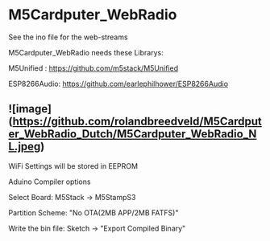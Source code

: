  
# M5Cardputer_WebRadio

See the ino file for the web-streams

M5Cardputer_WebRadio needs these Librarys: 

M5Unified : https://github.com/m5stack/M5Unified 

ESP8266Audio: https://github.com/earlephilhower/ESP8266Audio


![image]
(https://github.com/rolandbreedveld/M5Cardputer_WebRadio_Dutch/M5Cardputer_WebRadio_NL.jpeg)
----

WiFi Settings will be stored in EEPROM

Aduino Compiler options

Select Board: M5Stack -> M5StampS3

Partition Scheme: "No OTA(2MB APP/2MB FATFS)"

Write the bin file: Sketch -> "Export Compiled Binary"
